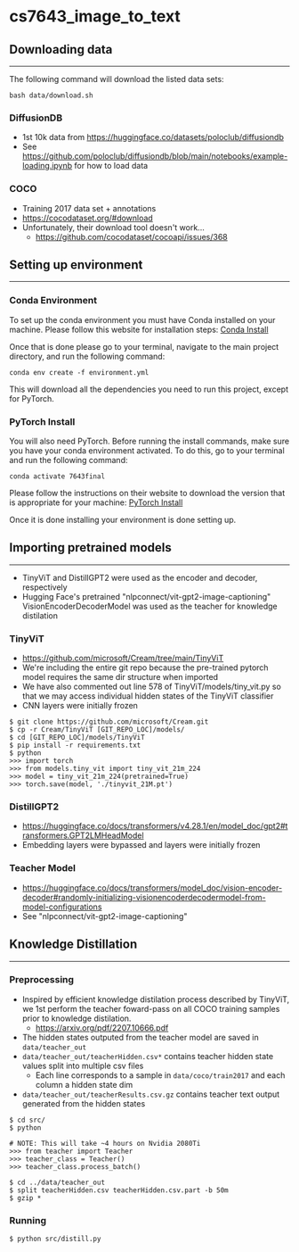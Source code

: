 # cs7643_image_to_text

## Downloading data
---
The following command will download the listed data sets:
```
bash data/download.sh
```
### DiffusionDB
- 1st 10k data from https://huggingface.co/datasets/poloclub/diffusiondb
- See https://github.com/poloclub/diffusiondb/blob/main/notebooks/example-loading.ipynb for how to load data

### COCO
- Training 2017 data set + annotations
- https://cocodataset.org/#download
- Unfortunately, their download tool doesn't work...
    - https://github.com/cocodataset/cocoapi/issues/368

## Setting up environment
---
### Conda Environment
To set up the conda environment you must have Conda installed on your machine. Please follow this website for installation steps: [Conda Install](https://conda.io/projects/conda/en/latest/user-guide/install/index.html) 

Once that is done please go to your terminal, navigate to the main project directory, and run the following command:
```
conda env create -f environment.yml
```
This will download all the dependencies you need to run this project, except for PyTorch.

### PyTorch Install
You will also need PyTorch. Before running the install commands, make sure you have your conda environment activated. To do this, go to your terminal and run the following command:
```
conda activate 7643final
```

Please follow the instructions on their website to download the version that is appropriate for your machine: [PyTorch Install](https://pytorch.org/)

Once it is done installing your environment is done setting up.  

## Importing pretrained models
---
- TinyViT and DistillGPT2 were used as the encoder and decoder, respectively
- Hugging Face's pretrained "nlpconnect/vit-gpt2-image-captioning" VisionEncoderDecoderModel was used as the teacher for knowledge distilation
### TinyViT
- https://github.com/microsoft/Cream/tree/main/TinyViT
- We're including the entire git repo because the pre-trained pytorch model requires the same dir structure when imported
- We have also commented out line 578 of TinyViT/models/tiny_vit.py so that we may access individual hidden states of the TinyViT classifier
- CNN layers were initially frozen
```
$ git clone https://github.com/microsoft/Cream.git
$ cp -r Cream/TinyViT [GIT_REPO_LOC]/models/
$ cd [GIT_REPO_LOC]/models/TinyViT
$ pip install -r requirements.txt
$ python
>>> import torch
>>> from models.tiny_vit import tiny_vit_21m_224
>>> model = tiny_vit_21m_224(pretrained=True)
>>> torch.save(model, './tinyvit_21M.pt')
```
### DistillGPT2
- https://huggingface.co/docs/transformers/v4.28.1/en/model_doc/gpt2#transformers.GPT2LMHeadModel
- Embedding layers were bypassed and layers were initially frozen

### Teacher Model
- https://huggingface.co/docs/transformers/model_doc/vision-encoder-decoder#randomly-initializing-visionencoderdecodermodel-from-model-configurations
- See "nlpconnect/vit-gpt2-image-captioning"

## Knowledge Distillation
---
### Preprocessing
- Inspired by efficient knowledge distilation process described by TinyViT, we 1st perform the teacher foward-pass on all COCO training samples prior to knowledge distilation.
    - https://arxiv.org/pdf/2207.10666.pdf
- The hidden states outputed from the teacher model are saved in `data/teacher_out`
- `data/teacher_out/teacherHidden.csv*` contains teacher hidden state values split into multiple csv files
    - Each line corresponds to a sample in `data/coco/train2017` and each column a hidden state dim
- `data/teacher_out/teacherResults.csv.gz` contains teacher text output generated from the hidden states
```
$ cd src/
$ python

# NOTE: This will take ~4 hours on Nvidia 2080Ti
>>> from teacher import Teacher
>>> teacher_class = Teacher()
>>> teacher_class.process_batch()

$ cd ../data/teacher_out
$ split teacherHidden.csv teacherHidden.csv.part -b 50m
$ gzip *
```
### Running
```
$ python src/distill.py
```
